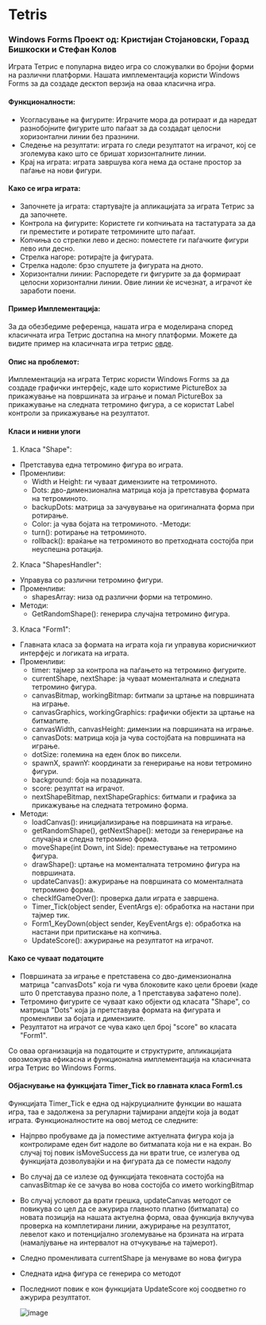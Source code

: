 # Tetris
### Windows Forms Проект од: Кристијан Стојановски, Горазд Бишкоски и Стефан Колов


Играта Тетрис е популарна видео игра со сложувалки во бројни форми на различни платформи. Нашата имплементација користи Windows Forms за да создаде десктоп верзија на оваа класична игра.

#### Функционалности:

- Усогласување на фигурите: Играчите мора да ротираат и да наредат разнобојните фигурите што паѓаат за да создадат целосни хоризонтални линии без празнини.
- Следење на резултати: играта го следи резултатот на играчот, кој се зголемува како што се бришат хоризонталните линии.
- Крај на играта: играта завршува кога нема да остане простор за паѓање на нови фигури.

#### Како се игра играта:

- Започнете ја играта: стартувајте ја апликацијата за играта Тетрис за да започнете.
- Контрола на фигурите: Користете ги копчињата на тастатурата за да ги преместите и ротирате тетромините што паѓаат.
- Копчиња со стрелки лево и десно: поместете ги паѓачките фигури лево или десно.
- Стрелка нагоре: ротирајте ја фигурата.
- Стрелка надоле: брзо спуштете ја фигурата на дното.
- Хоризонтални линии: Распоредете ги фигурите за да формираат целосни хоризонтални линии. Овие линии ќе исчезнат, а играчот ќе заработи поени.

#### Пример Имплементација:

За да обезбедиме референца, нашата игра е моделирана според класичната игра Тетрис достапна на многу платформи. Можете да видите пример на класичната игра тетрис [овде](https://tetris.com/play-tetris).

#### Опис на проблемот:
Имплементација на играта Тетрис користи Windows Forms за да создаде графички интерфејс, каде што користиме PictureBox за прикажување на површината за играње и помал PictureBox за прикажување на следната тетромино фигура, а се користат Label контроли за прикажување на резултатот.

#### Класи и нивни улоги

1. Класа "Shape":
- Претставува една тетромино фигура во играта.
- Променливи:
  - Width и Height: ги чуваат димензиите на тетроминото.
  - Dots: дво-димензионална матрица која ја претставува формата на тетроминото.
  - backupDots: матрица за зачувување на оригиналната форма при ротирање.
  - Color: ја чува бојата на тетроминото.
-Методи:
  - turn(): ротирање на тетроминото.
  - rollback(): враќање на тетроминото во претходната состојба при неуспешна ротација.

2. Класа "ShapesHandler":

- Управува со различни тетромино фигури.
- Променливи:
  - shapesArray: низа од различни форми на тетромино.
- Методи:
  - GetRandomShape(): генерира случајна тетромино фигура.

3. Класа "Form1":

- Главната класа за формата на играта која ги управува корисничкиот интерфејс и логиката на играта.
- Променливи:
  - timer: тајмер за контрола на паѓањето на тетромино фигурите.
  - currentShape, nextShape: ја чуваат моменталната и следната тетромино фигура.
  - canvasBitmap, workingBitmap: битмапи за цртање на површината на играње.
  - canvasGraphics, workingGraphics: графички објекти за цртање на битмапите.
  - canvasWidth, canvasHeight: димензии на површината на играње.
  - canvasDots: матрица која ја чува состојбата на површината на играње.
  - dotSize: големина на еден блок во пиксели.
  - spawnX, spawnY: координати за генерирање на нови тетромино фигури.
  - background: боја на позадината.
  - score: резултат на играчот.
  - nextShapeBitmap, nextShapeGraphics: битмапи и графика за прикажување на следната тетромино форма.
- Методи:
  - loadCanvas(): иницијализирање на површината на играње.
  - getRandomShape(), getNextShape(): методи за генерирање на случајна и следна тетромино форма.
  - moveShape(int Down, int Side): преместување на тетромино фигура.
  - drawShape(): цртање на моменталната тетромино фигура на површината.
  - updateCanvas(): ажурирање на површината со моменталната тетромино форма.
  - checkIfGameOver(): проверка дали играта е завршена.
  - Timer_Tick(object sender, EventArgs e): обработка на настани при тајмер тик.
  - Form1_KeyDown(object sender, KeyEventArgs e): обработка на настани при притискање на копчиња.
  - UpdateScore(): ажурирање на резултатот на играчот.

#### Како се чуваат податоците
- Површината за играње е претставена со дво-димензионална матрица "canvasDots" која ги чува блоковите како цели броеви (каде што 0 претставува празно поле, а 1 претставува зафатено поле).
- Тетромино фигурите се чуваат како објекти од класата "Shape", со матрица "Dots" која ја претставува формата на фигурата и променливи за бојата и димензиите.
- Резултатот на играчот се чува како цел број "score" во класата "Form1".

Со оваа организација на податоците и структурите, апликацијата овозможува ефикасна и функционална имплементација на класичната игра Тетрис во Windows Forms.

#### Објаснување на функцијата Timer_Tick во главната класа Form1.cs

Функцијата Timer_Tick е една од најкруциалните функции во нашата игра, таа е задолжена за регуларни тајмирани апдејти која ја водат играта. Функционалностите на овој метод се следните:
- Најпрво пробуваме да ја поместиме актуелната фигура која ја контролираме еден бит надоле во битмапата која ни е на екран. Во случај тој повик isMoveSuccess да ни врати true, се излегува од функцијата дозволувајќи и на фигурата да се помести надолу
- Во случај да се излезе од функцијата тековната состојба на canvasBitmap ќе се зачува во нова состојба со името workingBitmap
- Во случај условот да врати грешка, updateCanvas методот се повикува со цел да се ажурира главното платно (битмапата) со новата позиција на нашата актуелна форма, оваа функција вклучува проверка на комплетирани линии, ажурирање на резултатот, левелот како и потенцијално зголемување на брзината на играта (намалјување на интервалот на отчукување на тајмерот).
- Следно променливата currentShape ја менуваме во нова фигура
- Следната идна фигура се генерира со методот
- Последниот повик е кон функцијата UpdateScore кој соодветно го ажурира резултатот.

  ![image](https://github.com/gorazdbiskoski/Tetris/assets/126030318/94b3998a-ecd4-4d45-9933-d0fcb388bbc6)

